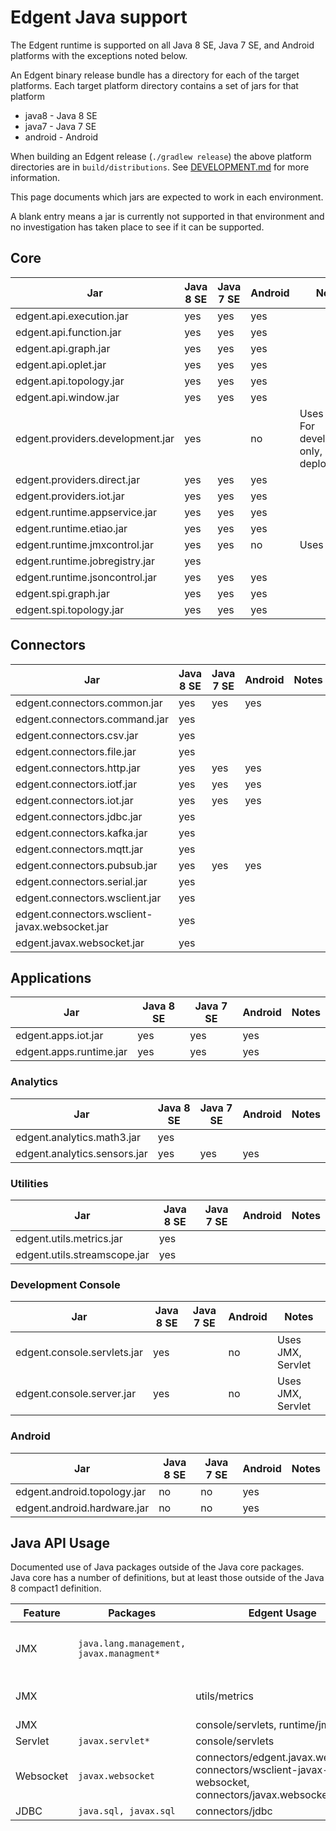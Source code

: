 # Edgent Java support

The Edgent runtime is supported on all Java 8 SE, Java 7 SE, and Android
platforms with the exceptions noted below.

An Edgent binary release bundle has a directory for each of the target platforms.
Each target platform directory contains a set of jars for that platform
* java8 - Java 8 SE
* java7 - Java 7 SE
* android - Android

When building an Edgent release (`./gradlew release`) the above platform
directories are in `build/distributions`.  See [DEVELOPMENT.md](DEVELOPMENT.md) for more
information.

This page documents which jars are expected to work in each environment.

A blank entry means a jar is currently not supported in that environment
and no investigation has taken place to see if it can be supported.

## Core

| Jar                             | Java 8 SE | Java 7 SE | Android | Notes |
|---------------------------------|-----------|-----------|---------|-------|
|edgent.api.execution.jar         | yes       | yes       | yes     |       |
|edgent.api.function.jar          | yes       | yes       | yes     |       |
|edgent.api.graph.jar             | yes       | yes       | yes     |       |
|edgent.api.oplet.jar             | yes       | yes       | yes     |       |
|edgent.api.topology.jar          | yes       | yes       | yes     |       |
|edgent.api.window.jar            | yes       | yes       | yes     |       |
|edgent.providers.development.jar | yes       |           | no      | Uses JMX, For development only, not deployment |
|edgent.providers.direct.jar      | yes       | yes       | yes     |       |
|edgent.providers.iot.jar         | yes       | yes       | yes     |       |
|edgent.runtime.appservice.jar    | yes       | yes       | yes     |       |
|edgent.runtime.etiao.jar         | yes       | yes       | yes     |       |
|edgent.runtime.jmxcontrol.jar    | yes       | yes       | no      | Uses JMX |
|edgent.runtime.jobregistry.jar   | yes       |           |         |       |
|edgent.runtime.jsoncontrol.jar   | yes       | yes       | yes     |       |
|edgent.spi.graph.jar             | yes       | yes       | yes     |       |
|edgent.spi.topology.jar          | yes       | yes       | yes     |       |

## Connectors

| Jar                                           | Java 8 SE | Java 7 SE | Android | Notes |
|-----------------------------------------------|-----------|-----------|---------|-------|
|edgent.connectors.common.jar                   | yes       | yes       | yes     |       |
|edgent.connectors.command.jar                  | yes       |           |         |       |
|edgent.connectors.csv.jar                      | yes       |           |         |       |
|edgent.connectors.file.jar                     | yes       |           |         |       |
|edgent.connectors.http.jar                     | yes       | yes       | yes     |       |
|edgent.connectors.iotf.jar                     | yes       | yes       | yes     |       |
|edgent.connectors.iot.jar                      | yes       | yes       | yes     |       |
|edgent.connectors.jdbc.jar                     | yes       |           |         |       |
|edgent.connectors.kafka.jar                    | yes       |           |         |       |
|edgent.connectors.mqtt.jar                     | yes       |           |         |       |
|edgent.connectors.pubsub.jar                   | yes       | yes       | yes     |       |
|edgent.connectors.serial.jar                   | yes       |           |         |       |
|edgent.connectors.wsclient.jar                 | yes       |           |         |       |
|edgent.connectors.wsclient-javax.websocket.jar | yes       |           |         |       |
|edgent.javax.websocket.jar                     | yes       |           |         |       |

## Applications
| Jar                    | Java 8 SE | Java 7 SE | Android | Notes |
|------------------------|-----------|-----------|---------|-------|
|edgent.apps.iot.jar     | yes       | yes       | yes     |       | 
|edgent.apps.runtime.jar | yes       | yes       | yes     |       | 

### Analytics

| Jar                         | Java 8 SE | Java 7 SE | Android | Notes |
|-----------------------------|-----------|-----------|---------|-------|
|edgent.analytics.math3.jar   | yes       |           |         |       |
|edgent.analytics.sensors.jar | yes       | yes       | yes     |       |

### Utilities

| Jar                         | Java 8 SE | Java 7 SE | Android | Notes |
|-----------------------------|-----------|-----------|---------|-------|
|edgent.utils.metrics.jar     | yes       |           |         |       |
|edgent.utils.streamscope.jar | yes       |           |         |       |

### Development Console

| Jar                         | Java 8 SE | Java 7 SE | Android | Notes |
|-----------------------------|-----------|-----------|---------|-------|
|edgent.console.servlets.jar  | yes       |           | no      | Uses JMX, Servlet |
|edgent.console.server.jar    | yes       |           | no      | Uses JMX, Servlet |

### Android
| Jar                         | Java 8 SE | Java 7 SE | Android | Notes |
|-----------------------------|-----------|-----------|---------|-------|
|edgent.android.topology.jar  | no        | no        | yes     |       |
|edgent.android.hardware.jar  | no        | no        | yes     |       |


## Java API Usage

Documented use of Java packages outside of the Java core packages.
Java core has a number of definitions, but at least those outside
of the Java 8 compact1 definition.

| Feature  | Packages              | Edgent Usage      | Notes |
|----------|-----------------------|-------------------|-------|
|JMX       | `java.lang.management, javax.managment*` |     | JMX not supported on Android |
|JMX       |                       | utils/metrics     | Optional utility methods |
|JMX       |                       | console/servlets, runtime/jmxcontrol | 
|Servlet   | `javax.servlet*`      | console/servlets  |
|Websocket | `javax.websocket`     | connectors/edgent.javax.websocket, connectors/wsclient-javax-websocket, connectors/javax.websocket-client |
|JDBC      | `java.sql, javax.sql` | connectors/jdbc   |

